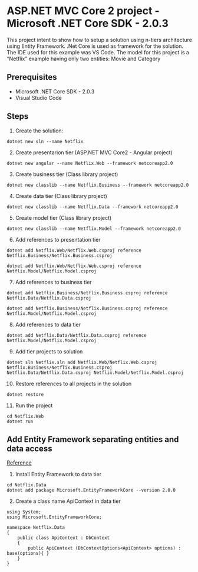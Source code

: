 # ASP.NET MVC Core 2 project - Microsoft .NET Core SDK - 2.0.3
This project intent to show how to setup a solution using n-tiers architecture using Entity Framework.
.Net Core is used as framework for the solution. The IDE used for this example was VS Code.
The model for this project is a "Netflix" example having only two entities: Movie and Category

## Prerequisites
- Microsoft .NET Core SDK - 2.0.3
- Visual Studio Code

## Steps

1. Create the solution:
~~~
dotnet new sln --name Netflix
~~~

2. Create presentarion tier (ASP.NET MVC Core2 - Angular project)
~~~
dotnet new angular --name Netflix.Web --framework netcoreapp2.0
~~~

3. Create business tier (Class library project)
~~~
dotnet new classlib --name Netflix.Business --framework netcoreapp2.0
~~~

4. Create data tier (Class library project)
~~~
dotnet new classlib --name Netflix.Data --framework netcoreapp2.0
~~~

5.  Create model tier (Class library project)
~~~
dotnet new classlib --name Netflix.Model --framework netcoreapp2.0
~~~

6. Add references to presentation tier
~~~
dotnet add Netflix.Web/Netflix.Web.csproj reference Netflix.Business/Netflix.Business.csproj

dotnet add Netflix.Web/Netflix.Web.csproj reference Netflix.Model/Netflix.Model.csproj
~~~

7. Add references to business tier
~~~
dotnet add Netflix.Business/Netflix.Business.csproj reference Netflix.Data/Netflix.Data.csproj

dotnet add Netflix.Business/Netflix.Business.csproj reference Netflix.Model/Netflix.Model.csproj
~~~

8. Add references to data tier
~~~
dotnet add Netflix.Data/Netflix.Data.csproj reference Netflix.Model/Netflix.Model.csproj
~~~

9. Add tier projects to solution
~~~
dotnet sln Netflix.sln add Netflix.Web/Netflix.Web.csproj Netflix.Business/Netflix.Business.csproj Netflix.Data/Netflix.Data.csproj Netflix.Model/Netflix.Model.csproj
~~~

10. Restore references to all projects in the solution
~~~
dotnet restore
~~~

11. Run the project
~~~
cd Netflix.Web
dotnet run
~~~

## Add Entity Framework separating entities and data access
[Reference](https://garywoodfine.com/using-ef-core-in-a-separate-class-library-project/)

1. Install Entity Framework to data tier
~~~
cd Netflix.Data
dotnet add package Microsoft.EntityFrameworkCore --version 2.0.0
~~~

2. Create a class name ApiContext in data tier
~~~
using System;
using Microsoft.EntityFrameworkCore;

namespace Netflix.Data
{
    public class ApiContext : DbContext
    {
        public ApiContext (DbContextOptions<ApiContext> options) : base(options){ }
    }
}
~~~
